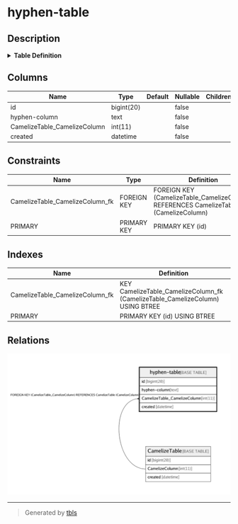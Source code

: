 # hyphen-table

## Description

<details>
<summary><strong>Table Definition</strong></summary>

```sql
CREATE TABLE `hyphen-table` (
  `id` bigint(20) NOT NULL AUTO_INCREMENT,
  `hyphen-column` text NOT NULL,
  `CamelizeTable_CamelizeColumn` int(11) NOT NULL,
  `created` datetime NOT NULL,
  PRIMARY KEY (`id`),
  KEY `CamelizeTable_CamelizeColumn_fk` (`CamelizeTable_CamelizeColumn`),
  CONSTRAINT `CamelizeTable_CamelizeColumn_fk` FOREIGN KEY (`CamelizeTable_CamelizeColumn`) REFERENCES `CamelizeTable` (`CamelizeColumn`) ON DELETE CASCADE ON UPDATE NO ACTION
) ENGINE=InnoDB DEFAULT CHARSET=latin1
```

</details>

## Columns

| Name | Type | Default | Nullable | Children | Parents | Comment |
| ---- | ---- | ------- | -------- | -------- | ------- | ------- |
| id | bigint(20) |  | false |  |  |  |
| hyphen-column | text |  | false |  |  |  |
| CamelizeTable_CamelizeColumn | int(11) |  | false |  | [CamelizeTable](CamelizeTable.md) |  |
| created | datetime |  | false |  |  |  |

## Constraints

| Name | Type | Definition |
| ---- | ---- | ---------- |
| CamelizeTable_CamelizeColumn_fk | FOREIGN KEY | FOREIGN KEY (CamelizeTable_CamelizeColumn) REFERENCES CamelizeTable (CamelizeColumn) |
| PRIMARY | PRIMARY KEY | PRIMARY KEY (id) |

## Indexes

| Name | Definition |
| ---- | ---------- |
| CamelizeTable_CamelizeColumn_fk | KEY CamelizeTable_CamelizeColumn_fk (CamelizeTable_CamelizeColumn) USING BTREE |
| PRIMARY | PRIMARY KEY (id) USING BTREE |

## Relations

![er](hyphen-table.png)

---

> Generated by [tbls](https://github.com/k1LoW/tbls)
